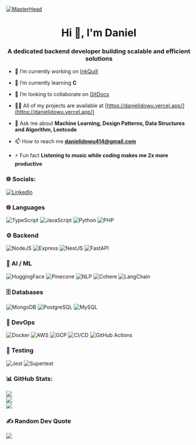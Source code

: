 [![MasterHead](https://mir-s3-cdn-cf.behance.net/project_modules/1400/6c0f9b95746151.5e9ecde69599e.gif)](https://github.com/daniel-idowu-01)

<h1 align="center">Hi 👋, I'm Daniel</h1>
<h3 align="center">A dedicated backend developer building scalable and efficient solutions</h3>

- 🔭 I’m currently working on [InkQuill](https://inkquill.vercel.app/)

- 🌱 I’m currently learning **C**

- 👯 I’m looking to collaborate on [GitDocs](https://getgitdocs.netlify.app/)

- 👨‍💻 All of my projects are available at [https://danielidowu.vercel.app/](https://danielidowu.vercel.app/)

- 💬 Ask me about **Machine Learning, Design Patterns, Data Structures and Algorithm, Leetcode**

- 📫 How to reach me **danielidowu414@gmail.com**

- ⚡ Fun fact **Listening to music while coding makes me 2x more productive**

### 🌐 Socials:
[![LinkedIn](https://img.shields.io/badge/LinkedIn-%230077B5.svg?logo=linkedin&logoColor=white)](https://linkedin.com/in/ekatusiime)

### 🌐 Languages
![TypeScript](https://img.shields.io/badge/TypeScript-1E1E1E?style=for-the-badge&logo=typescript&logoColor=3178C6)
![JavaScript](https://img.shields.io/badge/JavaScript-1E1E1E?style=for-the-badge&logo=javascript&logoColor=F7DF1E)
![Python](https://img.shields.io/badge/Python-1E1E1E?style=for-the-badge&logo=python&logoColor=ffdd54)
![PHP](https://img.shields.io/badge/PHP-1E1E1E?style=for-the-badge&logo=php&logoColor=777BB4)

### ⚙️ Backend
![NodeJS](https://img.shields.io/badge/Node.js-1E1E1E?style=for-the-badge&logo=node.js&logoColor=6DA55F)
![Express](https://img.shields.io/badge/Express.js-1E1E1E?style=for-the-badge&logo=express&logoColor=61DAFB)
![NestJS](https://img.shields.io/badge/Nest.js-1E1E1E?style=for-the-badge&logo=nestjs&logoColor=E0234E)
![FastAPI](https://img.shields.io/badge/FastAPI-1E1E1E?style=for-the-badge&logo=fastapi&logoColor=009688)

### 🤖 AI / ML
![HuggingFace](https://img.shields.io/badge/HuggingFace-1E1E1E?style=for-the-badge&logo=huggingface&logoColor=FFD21E)
![Pinecone](https://img.shields.io/badge/Pinecone-1E1E1E?style=for-the-badge&logo=pinecone&logoColor=00AEEF)
![NLP](https://img.shields.io/badge/NLP-1E1E1E?style=for-the-badge&logo=spark&logoColor=white)
![Cohere](https://img.shields.io/badge/Cohere-1E1E1E?style=for-the-badge&logo=cohere&logoColor=white)
![LangChain](https://img.shields.io/badge/LangChain-1E1E1E?style=for-the-badge&logo=chainlink&logoColor=2A5ADA)

### 🗄️ Databases
![MongoDB](https://img.shields.io/badge/MongoDB-1E1E1E?style=for-the-badge&logo=mongodb&logoColor=4ea94b)
![PostgreSQL](https://img.shields.io/badge/PostgreSQL-1E1E1E?style=for-the-badge&logo=postgresql&logoColor=336791)
![MySQL](https://img.shields.io/badge/MySQL-1E1E1E?style=for-the-badge&logo=mysql&logoColor=4479A1)

### 🔧 DevOps
![Docker](https://img.shields.io/badge/Docker-1E1E1E?style=for-the-badge&logo=docker&logoColor=2496ED)
![AWS](https://img.shields.io/badge/AWS-1E1E1E?style=for-the-badge&logo=amazon-aws&logoColor=FF9900)
![GCP](https://img.shields.io/badge/GCP-1E1E1E?style=for-the-badge&logo=googlecloud&logoColor=4285F4)
![CI/CD](https://img.shields.io/badge/CI%2FCD-1E1E1E?style=for-the-badge&logo=githubactions&logoColor=white)
![GitHub Actions](https://img.shields.io/badge/GitHub%20Actions-1E1E1E?style=for-the-badge&logo=githubactions&logoColor=2671E5)

### 🧪 Testing
![Jest](https://img.shields.io/badge/Jest-1E1E1E?style=for-the-badge&logo=jest&logoColor=C21325)
![Supertest](https://img.shields.io/badge/Supertest-1E1E1E?style=for-the-badge&logo=testcafe&logoColor=white)

### 📊 GitHub Stats:
![](https://github-readme-stats.vercel.app/api/top-langs?username=daniel-idowu-01&theme=gruvbox&include_all_commits=true&count_private=true&show_icons=true&locale=en&layout=compact)<br/>
![](https://github-readme-stats.vercel.app/api?username=daniel-idowu-01&theme=gruvbox&include_all_commits=true&count_private=true&show_icons=true&locale=en)<br/>
![](https://github-readme-streak-stats.herokuapp.com/?user=daniel-idowu-01&theme=gruvbox)

### ✍️ Random Dev Quote
![](https://quotes-github-readme.vercel.app/api?type=horizontal&theme=radical)

